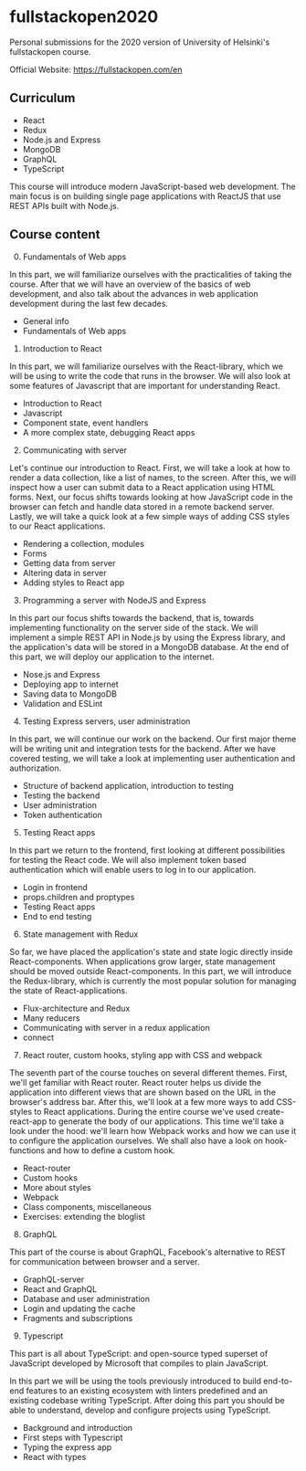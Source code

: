 # fullstackopen2020
Personal submissions for the 2020 version of University of Helsinki's fullstackopen course.

Official Website: https://fullstackopen.com/en

## Curriculum

- React
- Redux
- Node.js and Express
- MongoDB
- GraphQL
- TypeScript

This course will introduce modern JavaScript-based web development. The main focus is on building single page applications with ReactJS that use REST APIs built with Node.js.

## Course content

0. Fundamentals of Web apps

In this part, we will familiarize ourselves with the practicalities of taking the course. After that we will have an overview of the basics of web development, and also talk about the advances in web application development during the last few decades.

  * General info
  * Fundamentals of Web apps
  
1. Introduction to React

In this part, we will familiarize ourselves with the React-library, which we will be using to write the code that runs in the browser. We will also look at some features of Javascript that are important for understanding React.

  * Introduction to React
  * Javascript
  * Component state, event handlers
  * A more complex state, debugging React apps
  
2. Communicating with server

Let's continue our introduction to React. First, we will take a look at how to render a data collection, like a list of names, to the screen. After this, we will inspect how a user can submit data to a React application using HTML forms. Next, our focus shifts towards looking at how JavaScript code in the browser can fetch and handle data stored in a remote backend server. Lastly, we will take a quick look at a few simple ways of adding CSS styles to our React applications.

  * Rendering a collection, modules
  * Forms
  * Getting data from server
  * Altering data in server
  * Adding styles to React app
  
3. Programming a server with NodeJS and Express

In this part our focus shifts towards the backend, that is, towards implementing functionality on the server side of the stack. We will implement a simple REST API in Node.js by using the Express library, and the application's data will be stored in a MongoDB database. At the end of this part, we will deploy our application to the internet.

  * Nose.js and Express
  * Deploying app to internet
  * Saving data to MongoDB
  * Validation and ESLint
  
4. Testing Express servers, user administration

In this part, we will continue our work on the backend. Our first major theme will be writing unit and integration tests for the backend. After we have covered testing, we will take a look at implementing user authentication and authorization.

  * Structure of backend application, introduction to testing
  * Testing the backend
  * User administration
  * Token authentication
  
5. Testing React apps

In this part we return to the frontend, first looking at different possibilities for testing the React code. We will also implement token based authentication which will enable users to log in to our application.

  * Login in frontend
  * props.children and proptypes
  * Testing React apps
  * End to end testing
  
6. State management with Redux

So far, we have placed the application's state and state logic directly inside React-components. When applications grow larger, state management should be moved outside React-components. In this part, we will introduce the Redux-library, which is currently the most popular solution for managing the state of React-applications.

  * Flux-architecture and Redux
  * Many reducers
  * Communicating with server in a redux application
  * connect
  
7. React router, custom hooks, styling app with CSS and webpack

The seventh part of the course touches on several different themes. First, we'll get familiar with React router. React router helps us divide the application into different views that are shown based on the URL in the browser's address bar. After this, we'll look at a few more ways to add CSS-styles to React applications. During the entire course we've used create-react-app to generate the body of our applications. This time we'll take a look under the hood: we'll learn how Webpack works and how we can use it to configure the application ourselves. We shall also have a look on hook-functions and how to define a custom hook.

  * React-router
  * Custom hooks
  * More about styles
  * Webpack
  * Class components, miscellaneous
  * Exercises: extending the bloglist
  
8. GraphQL

This part of the course is about GraphQL, Facebook's alternative to REST for communication between browser and a server.

  * GraphQL-server
  * React and GraphQL
  * Database and user administration
  * Login and updating the cache
  * Fragments and subscriptions
  
9. Typescript

This part is all about TypeScript: and open-source typed superset of JavaScript developed by Microsoft that compiles to plain JavaScript.

In this part we will be using the tools previously introduced to build end-to-end features to an existing ecosystem with linters predefined and an existing codebase writing TypeScript. After doing this part you should be able to understand, develop and configure projects using TypeScript.

  * Background and introduction
  * First steps with Typescript
  * Typing the express app
  * React with types
